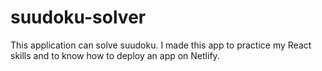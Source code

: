 # suudoku-solver
This application can solve suudoku.
I made this app to practice my React skills and to know how to deploy an app on Netlify.
